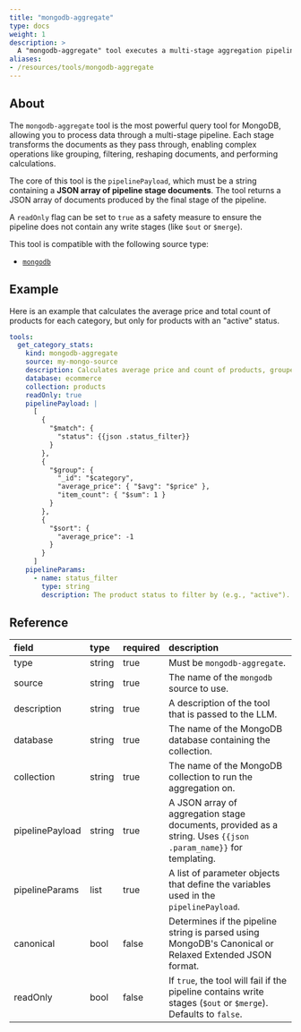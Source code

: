 ```yaml
---
title: "mongodb-aggregate"
type: docs
weight: 1
description: > 
  A "mongodb-aggregate" tool executes a multi-stage aggregation pipeline against a MongoDB collection.
aliases:
- /resources/tools/mongodb-aggregate
---
```


## About

The `mongodb-aggregate` tool is the most powerful query tool for MongoDB,
allowing you to process data through a multi-stage pipeline. Each stage
transforms the documents as they pass through, enabling complex operations like
grouping, filtering, reshaping documents, and performing calculations.

The core of this tool is the `pipelinePayload`, which must be a string
containing a **JSON array of pipeline stage documents**. The tool returns a JSON
array of documents produced by the final stage of the pipeline.

A `readOnly` flag can be set to `true` as a safety measure to ensure the
pipeline does not contain any write stages (like `$out` or `$merge`).

This tool is compatible with the following source type:

* [`mongodb`](../../sources/mongodb.md)

## Example

Here is an example that calculates the average price and total count of products
for each category, but only for products with an "active" status.

```yaml
tools:
  get_category_stats:
    kind: mongodb-aggregate
    source: my-mongo-source
    description: Calculates average price and count of products, grouped by category.
    database: ecommerce
    collection: products
    readOnly: true
    pipelinePayload: |
      [
        {
          "$match": {
            "status": {{json .status_filter}}
          }
        },
        {
          "$group": {
            "_id": "$category",
            "average_price": { "$avg": "$price" },
            "item_count": { "$sum": 1 }
          }
        },
        {
          "$sort": {
            "average_price": -1
          }
        }
      ]
    pipelineParams:
      - name: status_filter
        type: string
        description: The product status to filter by (e.g., "active").
```

## Reference

| **field**       | **type** | **required** | **description**                                                                                                |
|:----------------|:---------|:-------------|:---------------------------------------------------------------------------------------------------------------|
| type            | string   | true         | Must be `mongodb-aggregate`.                                                                                   |
| source          | string   | true         | The name of the `mongodb` source to use.                                                                       |
| description     | string   | true         | A description of the tool that is passed to the LLM.                                                           |
| database        | string   | true         | The name of the MongoDB database containing the collection.                                                    |
| collection      | string   | true         | The name of the MongoDB collection to run the aggregation on.                                                  |
| pipelinePayload | string   | true         | A JSON array of aggregation stage documents, provided as a string. Uses `{{json .param_name}}` for templating. |
| pipelineParams  | list     | true         | A list of parameter objects that define the variables used in the `pipelinePayload`.                           |
| canonical       | bool     | false        | Determines if the pipeline string is parsed using MongoDB's Canonical or Relaxed Extended JSON format.         |
| readOnly        | bool     | false        | If `true`, the tool will fail if the pipeline contains write stages (`$out` or `$merge`). Defaults to `false`. |

